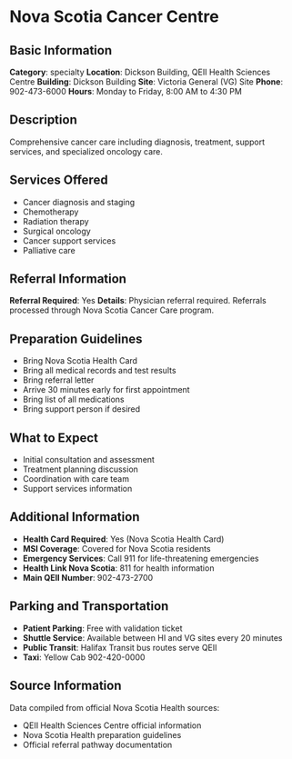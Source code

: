 # Nova Scotia Cancer Centre

## Basic Information
**Category**: specialty
**Location**: Dickson Building, QEII Health Sciences Centre
**Building**: Dickson Building
**Site**: Victoria General (VG) Site
**Phone**: 902-473-6000
**Hours**: Monday to Friday, 8:00 AM to 4:30 PM

## Description
Comprehensive cancer care including diagnosis, treatment, support services, and specialized oncology care.

## Services Offered
- Cancer diagnosis and staging
- Chemotherapy
- Radiation therapy
- Surgical oncology
- Cancer support services
- Palliative care

## Referral Information
**Referral Required**: Yes
**Details**: Physician referral required. Referrals processed through Nova Scotia Cancer Care program.

## Preparation Guidelines
- Bring Nova Scotia Health Card
- Bring all medical records and test results
- Bring referral letter
- Arrive 30 minutes early for first appointment
- Bring list of all medications
- Bring support person if desired

## What to Expect
- Initial consultation and assessment
- Treatment planning discussion
- Coordination with care team
- Support services information

## Additional Information
- **Health Card Required**: Yes (Nova Scotia Health Card)
- **MSI Coverage**: Covered for Nova Scotia residents
- **Emergency Services**: Call 911 for life-threatening emergencies
- **Health Link Nova Scotia**: 811 for health information
- **Main QEII Number**: 902-473-2700

## Parking and Transportation
- **Patient Parking**: Free with validation ticket
- **Shuttle Service**: Available between HI and VG sites every 20 minutes
- **Public Transit**: Halifax Transit bus routes serve QEII
- **Taxi**: Yellow Cab 902-420-0000

## Source Information
Data compiled from official Nova Scotia Health sources:
- QEII Health Sciences Centre official information
- Nova Scotia Health preparation guidelines
- Official referral pathway documentation

